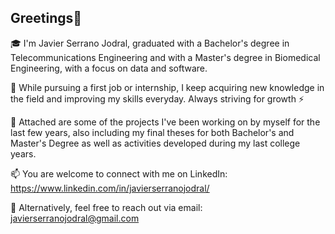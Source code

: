 ## Greetings👋

🎓 I'm Javier Serrano Jodral, graduated with a Bachelor's degree in Telecommunications Engineering and with a Master's degree in Biomedical Engineering, with a focus on data and software.

🌱 While pursuing a first job or internship, I keep acquiring new knowledge in the field and improving my skills everyday. Always striving for growth ⚡

📂 Attached are some of the projects I've been working on by myself for the last few years, also including my final theses for both Bachelor's and Master's Degree as well as activities developed during my last college years.

📫 You are welcome to connect with me on LinkedIn: https://www.linkedin.com/in/javierserranojodral/

📧 Alternatively, feel free to reach out via email: javierserranojodral@gmail.com


<!--
**javserjod/javserjod** is a ✨ _special_ ✨ repository because its `README.md` (this file) appears on your GitHub profile.

Here are some ideas to get you started:

- 🔭 I’m currently working on ...
- 🌱 I’m currently learning ...
- 👯 I’m looking to collaborate on ...
- 🤔 I’m looking for help with ...
- 💬 Ask me about ...
- 📫 How to reach me: ...
- 😄 Pronouns: ...
- ⚡ Fun fact: ...
-->
